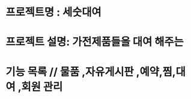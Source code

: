 # 프로젝트명 : 세숫대여

# 프로젝트 설명: 가전제품들을 대여 해주는 

#  기능 목록 // 물품 ,자유게시판 ,예약,찜,대여 ,회원 관리 
  
# 

#

#

#


#


#
